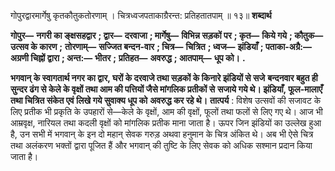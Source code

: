  

गोपुरद्वारमार्गेषु कृतकौतुकतोरणाम् । चित्रध्वजपताकाग्रैरन्त: प्रतिहतातपाम् ॥ १३॥ **शब्दार्थ** 

**गोपुर—** **नगरी का ङ्क्षसहद्वार** **; द्वार—** **दरवाजा** **; मार्गेषु—** **विभिन्न सड़कों पर** **; कृत—** **किये गये** **; कौतुक—** **उत्सव के कारण** **;** **तोरणाम्—** **सज्जित बन्दन-वार** **; चित्र—** **चित्रित** **; ध्वज—** **झंडियाँ** **; पताका-अग्रै:—** **अग्रणी चिह्नों द्वारा** **; अन्त:—** **भीतर** **;** **प्रतिहत—** **अवरुद्ध** **; आतपाम्—** **धूप को।** **.** 

**भगवान् के स्वागतार्थ नगर का द्वार, घरों के दरवाजे तथा सड़कों के किनारे झंडियों से सजे** **बन्दनवार बहुत ही सुन्दर ढंग से केले के वृक्षों तथा आम की पत्तियों जैसे मांगलिक प्रतीकों से** **सजाये गये थे। झंडियाँ, फूल-मालाएँ तथा चित्रित संकेत एवं लिखे गये सुवाक्य धूप को** **अवरुद्ध कर रहे थे।** **तात्पर्य** : विशेष उत्सवों की सजावट के लिए प्रतीक भी प्रकृति के उपहारों से—केले के वृक्षों, आम की वृक्षों, फूलों तथा फलों से लिए गए थे। आज भी आम्रवृक्ष, नारियल तथा कदली वृक्षों को मांगलिक प्रतीक माना जाता है। ऊपर जिन झंडियों का उल्लेख हुआ है, उन सभी में भगवान् के इन दो महान् सेवक गरुड़ अथवा हनुमान के चित्र अंकित थे। अब भी ऐसे चित्र तथा अलंकरण भक्तों द्वारा पूजित हैं और भगवान् की तुष्टि के लिए सेवक को अधिक सश्मान प्रदान किया जाता है। 